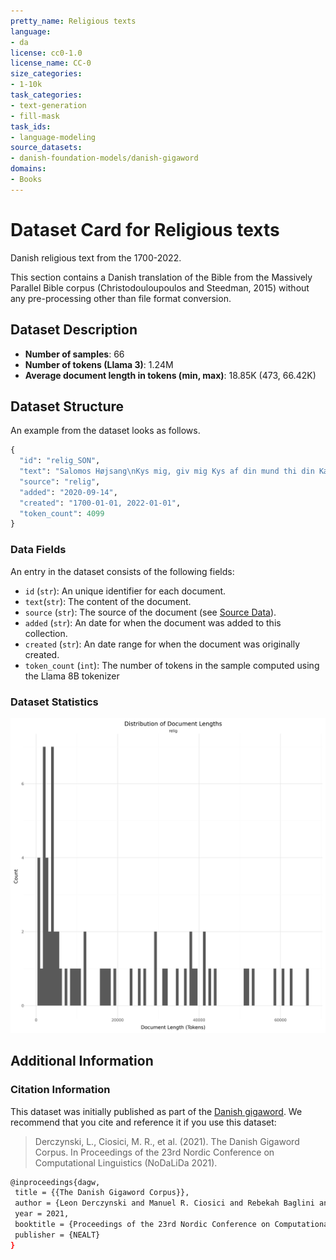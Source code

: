 ```yaml
---
pretty_name: Religious texts
language:
- da
license: cc0-1.0
license_name: CC-0
size_categories:
- 1-10k
task_categories:
- text-generation
- fill-mask
task_ids:
- language-modeling
source_datasets:
- danish-foundation-models/danish-gigaword
domains:
- Books
---
```


# Dataset Card for Religious texts

<!-- START-SHORT DESCRIPTION -->
Danish religious text from the 1700-2022.
<!-- END-SHORT DESCRIPTION -->

This section contains a Danish translation of the Bible from the Massively Parallel Bible corpus (Christodouloupoulos and Steedman, 2015)
without any pre-processing other than file format conversion.


## Dataset Description

 
<!-- START-DESC-STATS -->
- **Number of samples**: 66
- **Number of tokens (Llama 3)**: 1.24M
- **Average document length in tokens (min, max)**: 18.85K (473, 66.42K)
<!-- END-DESC-STATS -->



## Dataset Structure
An example from the dataset looks as follows.


<!-- START-SAMPLE -->
```py
{
  "id": "relig_SON",
  "text": "Salomos Højsang\nKys mig, giv mig Kys af din mund thi din Kærlighed er bedre end Vin.\nLifligt dufter [...]",
  "source": "relig",
  "added": "2020-09-14",
  "created": "1700-01-01, 2022-01-01",
  "token_count": 4099
}
```

### Data Fields

An entry in the dataset consists of the following fields:

- `id` (`str`): An unique identifier for each document.
- `text`(`str`): The content of the document.
- `source` (`str`): The source of the document (see [Source Data](#source-data)).
- `added` (`str`): An date for when the document was added to this collection.
- `created` (`str`): An date range for when the document was originally created.
- `token_count` (`int`): The number of tokens in the sample computed using the Llama 8B tokenizer
<!-- END-SAMPLE -->

### Dataset Statistics

<!-- START-DATASET PLOTS -->
<p align="center">
<img src="./images/dist_document_length.png" width="600" style="margin-right: 10px;" />
</p>
<!-- END-DATASET PLOTS -->


## Additional Information


### Citation Information

This dataset was initially published as part of the [Danish gigaword](https://huggingface.co/danish-foundation-models). We recommend that you cite and reference it if you use this dataset:

> Derczynski, L., Ciosici, M. R., et al. (2021). The Danish Gigaword Corpus. In Proceedings of the 23rd Nordic Conference on Computational Linguistics (NoDaLiDa 2021).

```bash
@inproceedings{dagw,
 title = {{The Danish Gigaword Corpus}},
 author = {Leon Derczynski and Manuel R. Ciosici and Rebekah Baglini and Morten H. Christiansen and Jacob Aarup Dalsgaard and Riccardo Fusaroli and Peter Juel Henrichsen and Rasmus Hvingelby and Andreas Kirkedal and Alex Speed Kjeldsen and Claus Ladefoged and Finn Årup Nielsen and Jens Madsen and Malte Lau Petersen and Jonathan Hvithamar Rystrøm and Daniel Varab},
 year = 2021,
 booktitle = {Proceedings of the 23rd Nordic Conference on Computational Linguistics},
 publisher = {NEALT}
}
```
